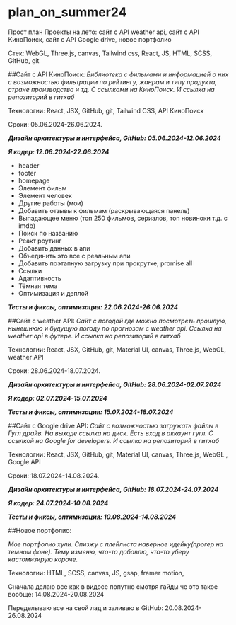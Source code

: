 # plan_on_summer24
Прост план
Проекты на лето: сайт с API weather api, сайт с API КиноПоиск, сайт с API Google drive, новое портфолио

Стек: WebGL, Three.js, canvas, Tailwind css, React, JS, HTML, SCSS, GitHub, git



##Сайт с API КиноПоиск:
*Библиотека с фильмами и информацией о них с возможностью фильтрации по рейтингу, жанрам и типу продукта, стране производства и тд. С ссылками на КиноПоиск. И ссылка на репозиторий в гитхаб*

Технологии: React, JSX, GitHub, git, Tailwind CSS, API КиноПоиск 

Сроки: 05.06.2024-26.06.2024.

***Дизайн архитектуры и интерфейса, GitHub: 05.06.2024-12.06.2024***

***Я кодер: 12.06.2024-22.06.2024***

- header
- footer
- homepage
- Элемент фильм
- Элемент человек
- Другие работы (мои)
- Добавить отзывы к фильмам (раскрывающаяся панель)
- Выпадающее меню (топ 250 фильмов, сериалов, топ новиноки т.д. с imdb)
- Поиск по названию
- Реакт роутинг
- Добавить данных в апи
- Объединить это все с реальным апи
- Добавить поэтапную загрузку при прокрутке, promise all
- Ссылки
- Адаптивность
- Тёмная тема
- Оптимизация и деплой

***Тесты и фиксы, оптимизация: 22.06.2024-26.06.2024***


##Сайт с weather API:
*Сайт с погодой где можно посмотреть прошлую, нынешнюю и будущую погоду по прогнозам с weather api. Ссылка на weather api в футере. И ссылка на репозиторий в гитхаб*


Технологии: React, JSX, GitHub, git, Material UI, canvas, Three.js, WebGL,  weather API

Сроки: 28.06.2024-18.07.2024.

***Дизайн архитектуры и интерфейса, GitHub: 28.06.2024-02.07.2024***

***Я кодер: 02.07.2024-15.07.2024***

***Тесты и фиксы, оптимизация: 15.07.2024-18.07.2024***


##Сайт с Google drive API:
*Сайт с возможностью загружать файлы в Гугл драйв. На выходе ссылка на диск. Есть вход в аккаунт гугл. С ссылкой на Google for developers. И ссылка на репозиторий в гитхаб*


Технологии: React, JSX, GitHub, git, Material UI, canvas, Three.js, WebGL , Google API 

Сроки: 18.07.2024-14.08.2024.

***Дизайн архитектуры и интерфейса, GitHub: 18.07.2024-24.07.2024***

***Я кодер: 24.07.2024-10.08.2024***

***Тесты и фиксы, оптимизация: 10.08.2024-14.08.2024***


##Новое портфолио:

*Мое портфолио хули. Спизжу с плейлиста наверное идейку(прогер на темном фоне). Тему изменю, что-то добавлю, что-то уберу кастомизирую короче.*

Технологии: HTML, SCSS, canvas, JS, gsap, framer motion, 

Сначала делаю все как в видосе попутно смотря гайды че это такое вообще: 14.08.2024-20.08.2024

Переделываю все на свой лад и заливаю в GitHub: 20.08.2024-26.08.2024
